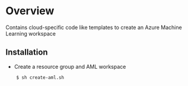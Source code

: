 # Overview
Contains cloud-specific code like templates to create an Azure Machine Learning workspace

## Installation
- Create a resource group and AML workspace
```bash
    $ sh create-aml.sh
```
